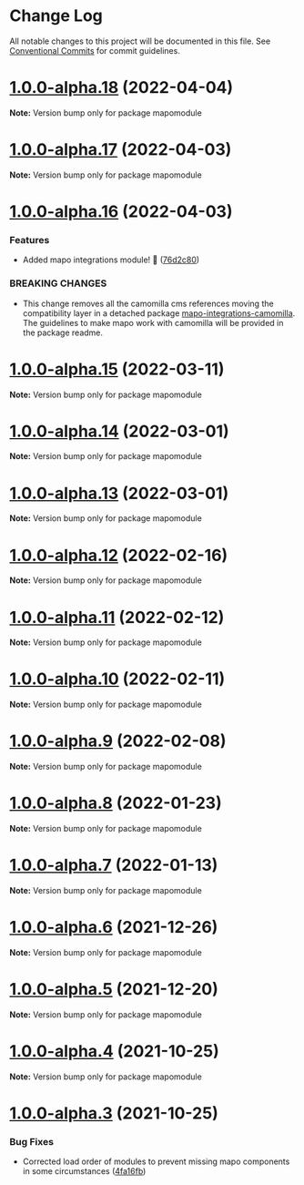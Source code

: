 # Change Log

All notable changes to this project will be documented in this file.
See [Conventional Commits](https://conventionalcommits.org) for commit guidelines.

# [1.0.0-alpha.18](https://github.com/lotrekagency/mapo/compare/v1.0.0-alpha.17...v1.0.0-alpha.18) (2022-04-04)

**Note:** Version bump only for package mapomodule





# [1.0.0-alpha.17](https://github.com/lotrekagency/mapo/compare/v1.0.0-alpha.16...v1.0.0-alpha.17) (2022-04-03)

**Note:** Version bump only for package mapomodule





# [1.0.0-alpha.16](https://github.com/lotrekagency/mapo/compare/v1.0.0-alpha.15...v1.0.0-alpha.16) (2022-04-03)


### Features

* Added mapo integrations module! 🎉 ([76d2c80](https://github.com/lotrekagency/mapo/commit/76d2c805245b4cf49a33696339da52e4c17f4053))


### BREAKING CHANGES

* This change removes all the camomilla cms references moving the compatibility layer in a detached package [mapo-integrations-camomilla](https://github.com/lotrekagency/mapo-integrations-camomilla). The guidelines to make mapo work with camomilla will be provided in the package readme.





# [1.0.0-alpha.15](https://github.com/lotrekagency/mapo/compare/v1.0.0-alpha.14...v1.0.0-alpha.15) (2022-03-11)

**Note:** Version bump only for package mapomodule





# [1.0.0-alpha.14](https://github.com/lotrekagency/mapo/compare/v1.0.0-alpha.13...v1.0.0-alpha.14) (2022-03-01)

**Note:** Version bump only for package mapomodule





# [1.0.0-alpha.13](https://github.com/lotrekagency/mapo/compare/v1.0.0-alpha.12...v1.0.0-alpha.13) (2022-03-01)

**Note:** Version bump only for package mapomodule





# [1.0.0-alpha.12](https://github.com/lotrekagency/mapo/compare/v1.0.0-alpha.11...v1.0.0-alpha.12) (2022-02-16)

**Note:** Version bump only for package mapomodule





# [1.0.0-alpha.11](https://github.com/lotrekagency/mapo/compare/v1.0.0-alpha.10...v1.0.0-alpha.11) (2022-02-12)

**Note:** Version bump only for package mapomodule





# [1.0.0-alpha.10](https://github.com/lotrekagency/mapo/compare/v1.0.0-alpha.9...v1.0.0-alpha.10) (2022-02-11)

**Note:** Version bump only for package mapomodule





# [1.0.0-alpha.9](https://github.com/lotrekagency/mapo/compare/v1.0.0-alpha.8...v1.0.0-alpha.9) (2022-02-08)

**Note:** Version bump only for package mapomodule





# [1.0.0-alpha.8](https://github.com/lotrekagency/mapo/compare/v1.0.0-alpha.7...v1.0.0-alpha.8) (2022-01-23)

**Note:** Version bump only for package mapomodule





# [1.0.0-alpha.7](https://github.com/lotrekagency/mapo/compare/v1.0.0-alpha.6...v1.0.0-alpha.7) (2022-01-13)

**Note:** Version bump only for package mapomodule





# [1.0.0-alpha.6](https://github.com/lotrekagency/mapo/compare/v1.0.0-alpha.5...v1.0.0-alpha.6) (2021-12-26)

**Note:** Version bump only for package mapomodule





# [1.0.0-alpha.5](https://github.com/lotrekagency/mapo/compare/v1.0.0-alpha.4...v1.0.0-alpha.5) (2021-12-20)

**Note:** Version bump only for package mapomodule





# [1.0.0-alpha.4](https://github.com/lotrekagency/mapo/compare/v1.0.0-alpha.3...v1.0.0-alpha.4) (2021-10-25)

**Note:** Version bump only for package mapomodule





# [1.0.0-alpha.3](https://github.com/lotrekagency/mapo/compare/v1.0.0-alpha.2...v1.0.0-alpha.3) (2021-10-25)


### Bug Fixes

* Corrected load order of modules to prevent missing mapo components in some circumstances ([4fa16fb](https://github.com/lotrekagency/mapo/commit/4fa16fb549ee0e6368fe724c8305ffc789d5c2fc))
